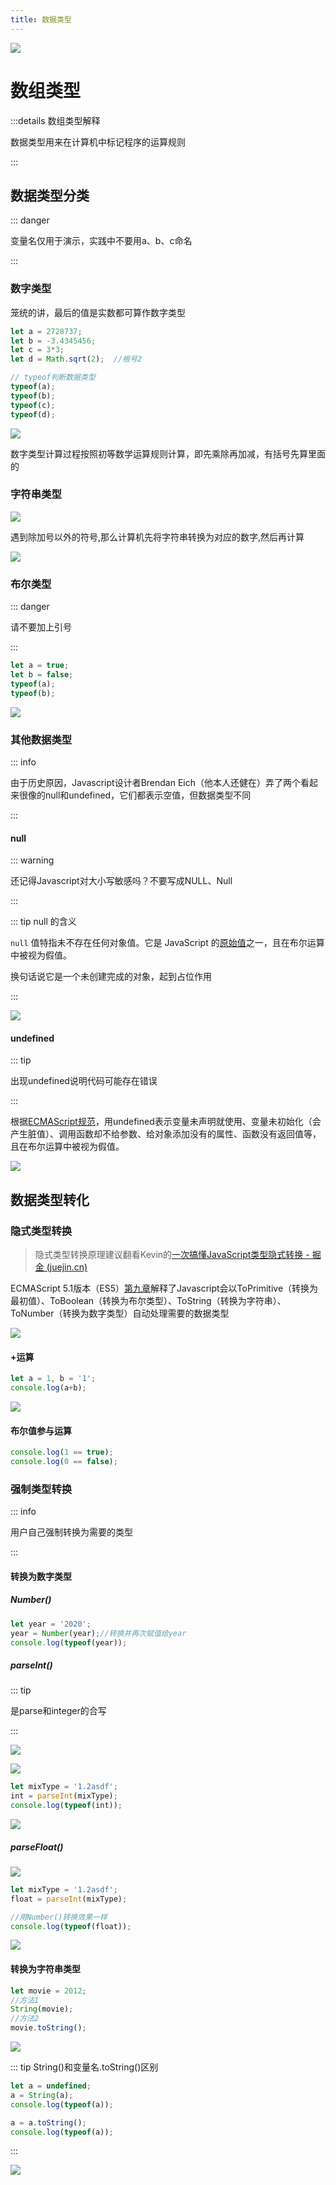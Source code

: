 ```yaml
---
title: 数据类型
---
```


![](/js/top_4.webp)

# 数组类型

:::details 数组类型解释

数据类型用来在计算机中标记程序的运算规则

:::

## 数据类型分类

::: danger

变量名仅用于演示，实践中不要用a、b、c命名

:::

### 数字类型

笼统的讲，最后的值是实数都可算作数字类型

```js
let a = 2728737;
let b = -3.4345456;
let c = 3*3;
let d = Math.sqrt(2);  //根号2

// typeof判断数据类型
typeof(a);
typeof(b);
typeof(c);
typeof(d);
```

![](/js/number.png)

数字类型计算过程按照初等数学运算规则计算，即先乘除再加减，有括号先算里面的

### 字符串类型

![](/js/isString.png)

遇到除加号以外的符号,那么计算机先将字符串转换为对应的数字,然后再计算

![](/js/stringCom.gif)

### 布尔类型

::: danger

请不要加上引号

:::

```js
let a = true;
let b = false;
typeof(a);
typeof(b);
```

![](/js/boolean.gif)

### 其他数据类型

::: info

由于历史原因，Javascript设计者Brendan Eich（他本人还健在）弄了两个看起来很像的null和undefined，它们都表示空值，但数据类型不同

:::

#### null

::: warning

还记得Javascript对大小写敏感吗？不要写成NULL、Null

:::

::: tip null 的含义

`null` 值特指未不存在任何对象值。它是 JavaScript 的[原始值](https://developer.mozilla.org/zh-CN/docs/Glossary/Primitive)之一，且在布尔运算中被视为假值。

换句话说它是一个未创建完成的对象，起到占位作用

:::

![](/js/null.png)

#### undefined

::: tip

出现undefined说明代码可能存在错误

:::

根据[ECMAScript规范](https://262.ecma-international.org/7.0/#sec-undefined-value)，用undefined表示变量未声明就使用、变量未初始化（会产生脏值）、调用函数却不给参数、给对象添加没有的属性、函数没有返回值等，且在布尔运算中被视为假值。

![](/js/undefined.png)

## 数据类型转化

### 隐式类型转换

> 隐式类型转换原理建议翻看Kevin的[一次搞懂JavaScript类型隐式转换 - 掘金 (juejin.cn)](https://juejin.cn/post/6984702376812740644)

ECMAScript 5.1版本（ES5）[第九章](https://262.ecma-international.org/5.1/#sec-9)解释了Javascript会以ToPrimitive（转换为最初值）、ToBoolean（转换为布尔类型）、ToString（转换为字符串）、ToNumber（转换为数字类型）自动处理需要的数据类型

![](/js/typeConversion.png)

#### +运算

```js
let a = 1, b = '1';
console.log(a+b);
```

![](/js/plus.gif)

#### 布尔值参与运算

```js
console.log(1 == true);
console.log(0 == false);
```

### 强制类型转换

::: info

用户自己强制转换为需要的类型

:::

#### 转换为数字类型

##### Number()

```js
let year = '2020';
year = Number(year);//转换并再次赋值给year
console.log(typeof(year));
```

##### parseInt()

::: tip

是parse和integer的合写

:::

![](/js/parse.png)

![](/js/int.png)

```js
let mixType = '1.2asdf';
int = parseInt(mixType);
console.log(typeof(int));
```

![](/js/parseInt.png)

##### parseFloat()

![](/js/float.png)

```js
let mixType = '1.2asdf';
float = parseInt(mixType);

//用Number()转换效果一样
console.log(typeof(float));
```



![](/js/parseFloat.gif)

#### 转换为字符串类型

```js
let movie = 2012;
//方法1
String(movie);
//方法2
movie.toString();
```

![](/js/toString.png)



::: tip String()和变量名.toString()区别

```js
let a = undefined;
a = String(a);
console.log(typeof(a));

a = a.toString();
console.log(typeof(a));
```

:::

![](/js/toString2.gif)

